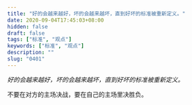 ```yaml
---
title: "好的会越来越好，坏的会越来越坏，直到好坏的标准被重新定义。"
date: 2020-09-04T17:45:03+08:00
hidden: false
draft: false
tags: ["标准", "观点"]
keywords: ["标准", "观点"]
description: ""
slug: "0401"
---
```


*好的会越来越好，坏的会越来越坏，直到好坏的标准被重新定义。*

不要在对方的主场决战，要在自己的主场里决胜负。

<!--more-->